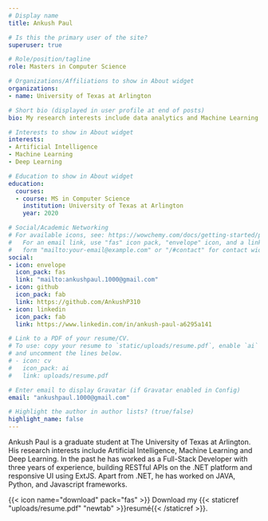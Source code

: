 ```yaml
---
# Display name
title: Ankush Paul

# Is this the primary user of the site?
superuser: true

# Role/position/tagline
role: Masters in Computer Science

# Organizations/Affiliations to show in About widget
organizations:
- name: University of Texas at Arlington

# Short bio (displayed in user profile at end of posts)
bio: My research interests include data analytics and Machine Learning.

# Interests to show in About widget
interests:
- Artificial Intelligence
- Machine Learning
- Deep Learning

# Education to show in About widget
education:
  courses:
  - course: MS in Computer Science
    institution: University of Texas at Arlington
    year: 2020

# Social/Academic Networking
# For available icons, see: https://wowchemy.com/docs/getting-started/page-builder/#icons
#   For an email link, use "fas" icon pack, "envelope" icon, and a link in the
#   form "mailto:your-email@example.com" or "/#contact" for contact widget.
social:
- icon: envelope
  icon_pack: fas
  link: "mailto:ankushpaul.1000@gmail.com"
- icon: github
  icon_pack: fab
  link: https://github.com/AnkushP310
- icon: linkedin
  icon_pack: fab
  link: https://www.linkedin.com/in/ankush-paul-a6295a141

# Link to a PDF of your resume/CV.
# To use: copy your resume to `static/uploads/resume.pdf`, enable `ai` icons in `params.toml`, 
# and uncomment the lines below.
# - icon: cv
#   icon_pack: ai
#   link: uploads/resume.pdf

# Enter email to display Gravatar (if Gravatar enabled in Config)
email: "ankushpaul.1000@gmail.com"

# Highlight the author in author lists? (true/false)
highlight_name: false
---
```


Ankush Paul is a graduate student at The University of Texas at Arlington. His research interests include Artificial Intelligence, Machine Learning and Deep Learning. In the past he has worked as a Full-Stack Developer with three years of experience, building RESTful APIs on the .NET platform and responsive UI using ExtJS. Apart from .NET, he has worked on JAVA, Python, and Javascript frameworks.

{{< icon name="download" pack="fas" >}} Download my {{< staticref "uploads/resume.pdf" "newtab" >}}resumé{{< /staticref >}}.
